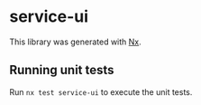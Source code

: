 # service-ui

This library was generated with [Nx](https://nx.dev).

## Running unit tests

Run `nx test service-ui` to execute the unit tests.
